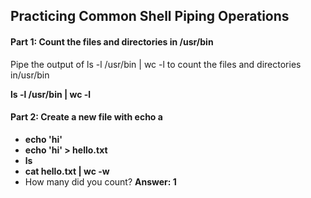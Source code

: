 ## Practicing Common Shell Piping Operations
#### Part 1: Count the files and directories in /usr/bin
<p>Pipe the output of ls -l /usr/bin | wc -l to count the files and directories in/usr/bin</p>
<b>ls -l /usr/bin | wc -l</b>

#### Part 2: Create a new file with echo a
<ul>
  <li><b>echo 'hi'</b></li>
  <li><b>echo 'hi' > hello.txt</b></li>
  <li><b>ls</b></li>
  <li><b>cat hello.txt | wc -w</b></li>
  <li>How many did you count? <b>Answer: 1</b></li>
</ul>
